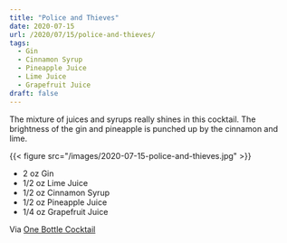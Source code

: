 ```yaml
---
title: "Police and Thieves"
date: 2020-07-15
url: /2020/07/15/police-and-thieves/
tags:
  - Gin
  - Cinnamon Syrup
  - Pineapple Juice
  - Lime Juice
  - Grapefruit Juice
draft: false
---
```


The mixture of juices and syrups really shines in this cocktail. The brightness of the gin and pineapple is punched up by the cinnamon and lime.

{{< figure src="/images/2020-07-15-police-and-thieves.jpg" >}}

* 2 oz Gin
* 1/2 oz Lime Juice
* 1/2 oz Cinnamon Syrup
* 1/2 oz Pineapple Juice
* 1/4 oz Grapefruit Juice

Via [One Bottle Cocktail](https://www.amazon.com/One-Bottle-Cocktail-Recipes-Ingredients-Single/dp/0399580042)
